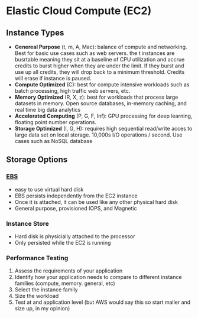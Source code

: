 # Elastic Cloud Compute (EC2)

## Instance Types
- **Genereal Purpose** (t, m, A, Mac): balance of compute and networking. Best for basic use cases such as web servers. the t instances are busrtable meaning they sit at a baseline of CPU utilization and accrue credits to burst higher when they are under the limit. If they burst and use up all credits, they will drop back to a minimum threshold. Credits will erase if instance is paused.
- **Compute Optimized** (C): best for compute intensive workloads such as batch processing, high traffic web servers, etc. 
- **Memory Optimized** (R, X, z): best for workloads that process large datasets in memory. Open source databases, in-memory caching, and real time big data analytics
- **Accelerated Computing** (P, G, F, Inf): GPU processing for deep learning, floating point number operations. 
- **Storage Optimized** (I, G, H): requires high sequential read/write acces to large data set on local storage. 10,000s I/O operations / second. Use cases such as NoSQL database

## Storage Options
### [EBS](https://github.com/CullenDolan/AWS-SAA/blob/master/services/storage.md#elastic-block-storage-ebs)
- easy to use virtual hard disk
- EBS persists independently from the EC2 instance
- Once it is attached, it can be used like any other physical hard disk
- General purpose, provisioned IOPS, and Magnetic

### Instance Store
- Hard disk is physicially attached to the processor
- Only persisted while the EC2 is running

### Performance Testing
1. Assess the requirements of your application
2. Identify how your application needs to compare to different instance families (compute, memory. general, etc)
3. Select the instance family
4. Size the workload
5. Test at and application level (but AWS would say this so start maller and size up, in my opinion)
